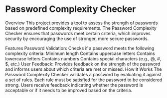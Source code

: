 # Password Complexity Checker
Overview
This project provides a tool to assess the strength of passwords based on predefined complexity requirements. The Password Complexity Checker ensures that passwords meet certain criteria, which improves security by encouraging the use of stronger, more secure passwords.

Features
Password Validation: Checks if a password meets the following complexity criteria:
Minimum length
Contains uppercase letters
Contains lowercase letters
Contains numbers
Contains special characters (e.g., @, #, $, etc.)
User Feedback: Provides feedback on the strength of the password and informs users about which criteria are met or missed.
How It Works
The Password Complexity Checker validates a password by evaluating it against a set of rules. Each rule must be satisfied for the password to be considered strong. Users receive feedback indicating whether the password is acceptable or if it needs to be improved based on the criteria.

